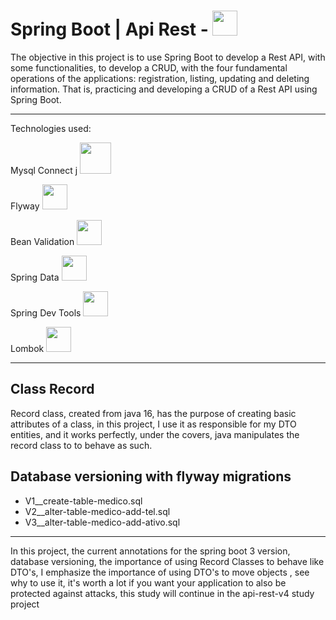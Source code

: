 # Spring Boot | Api Rest - <img src="https://www.alura.com.br/assets/api/cursos/spring-boot-3-desenvolva-api-rest-java.svg" width="40">
The objective in this project is to use Spring Boot to develop a Rest API, with some functionalities, to develop a CRUD, with the four fundamental operations of the applications: registration, listing, updating and deleting information. That is, practicing and developing a CRUD of a Rest API using Spring Boot.

<hr>
Technologies used:<br>
<p>Mysql Connect j <img src="https://www.mysql.com/common/logos/powered-by-mysql-167x86.png" width="50"></p>
<p>Flyway <img src="https://flywaydb.org/wp-content/uploads/2020/12/cropped-favicon-32x32.png" width="40"></p>
<p>Bean Validation <img src="https://beanvalidation.org/logo/logo.svg" width="40"></p>
<p>Spring Data <img src="https://www.alura.com.br/assets/api/cursos/persistencia-jpa-introducao-hibernate.svg" width="40"></p>
<p>Spring Dev Tools <img src="https://devkico.itexto.com.br/wp-content/uploads/2014/08/spring-boot-project-logo-300x270.png" width="40"></p>
<p>Lombok <img src="https://www.opencodez.com/wp-content/uploads/2018/08/lombok.png" width="40"></p>
<hr>

## Class Record
<p>Record class, created from java 16, has the purpose of creating basic attributes of a class, in this project, I use it as responsible for my DTO entities, and it works perfectly, under the covers, java manipulates the record class to to behave as such.</p>

## Database versioning with flyway migrations
* V1__create-table-medico.sql
* V2__alter-table-medico-add-tel.sql
* V3__alter-table-medico-add-ativo.sql
<hr>

<p>In this project, the current annotations for the spring boot 3 version, database versioning, the importance of using Record Classes to behave like DTO's, I emphasize the importance of using DTO's to move objects , see why to use it, it's worth a lot if you want your application to also be protected against attacks, this study will continue in the api-rest-v4 study project</p>
